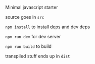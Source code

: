 Minimal javascript starter

source goes in `src`

`npm install` to install deps and dev deps 

`npm run dev` for dev server 

`npm run build` to build

transpiled stuff ends up in `dist`
